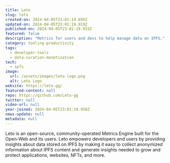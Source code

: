 ```yaml
---
title: Leto
slug: leto
created-on: 2024-04-05T23:01:19.895Z
updated-on: 2024-04-05T23:01:19.919Z
published-on: 2024-04-05T23:01:19.933Z
featured: false
description: "Metrics for users and devs to help manage data on IPFS."
category: tooling-productivity
tags:
  - developer-tools
  - data-curation-monetization
tech:
  - ipfs
image:
  url: /assets/images/leto-logo.png
  alt: Leto Logo
website: https://leto.gg/
featured-content: null
repo: https://github.com/Leto-gg
twitter: null
video-url: null
year-joined: 2024-04-05T23:01:19.950Z
news-update: null
metadata: null
---
```


Leto is an open-source, community-operated Metrics Engine built for the Open-Web and its users. Leto empowers developers and users by providing insights about data stored on IPFS by making it easy to collect anonymized information about IPFS content and generate insights needed to grow and protect applications, websites, NFTs, and more.
